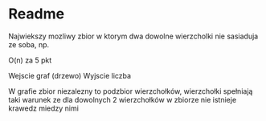 # Readme
Najwiekszy mozliwy zbior w ktorym dwa dowolne wierzcholki nie sasiaduja ze soba, np.

O(n) za 5 pkt

Wejscie graf (drzewo)
Wyjscie liczba



W grafie zbior niezalezny to podzbior wierzchołków, wierzchołki spełniają
taki warunek ze dla dowolnych 2 wierzchołków w zbiorze nie istnieje krawedz miedzy nimi
